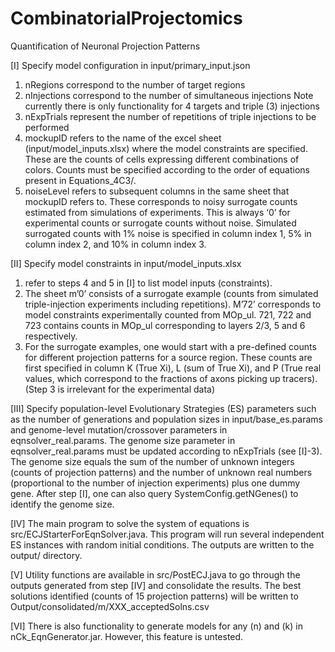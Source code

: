 # CombinatorialProjectomics
 Quantification of Neuronal Projection Patterns

[I] Specify model configuration in input/primary_input.json
1.	nRegions correspond to the number of target regions
2.	nInjections correspond to the number of simultaneous injections
Note currently there is only functionality for 4 targets and triple (3) injections
3.	nExpTrials represent the number of repetitions of triple injections to be performed
4.	mockupID refers to the name of the excel sheet (input/model_inputs.xlsx) where the model constraints are specified. These are the counts of cells expressing different combinations of colors. Counts must be specified according to the order of equations present in Equations_4C3/. 
5.	noiseLevel refers to subsequent columns in the same sheet that mockupID refers to. These corresponds to noisy surrogate counts estimated from simulations of experiments. This is always ‘0’ for experimental counts or surrogate counts without noise. Simulated surrogated counts with 1% noise is specified in column index 1, 5% in column index 2, and 10% in column index 3.

[II] Specify model constraints in input/model_inputs.xlsx
1.	refer to steps 4 and 5 in [I] to list model inputs (constraints).
2.	The sheet m’0’ consists of a surrogate example (counts from simulated triple-injection experiments including repetitions). M’72’ corresponds to model constraints experimentally counted from MOp_ul. 721, 722 and 723 contains counts in MOp_ul corresponding to layers 2/3, 5 and 6 respectively.
3.	For the surrogate examples, one would start with a pre-defined counts for different projection patterns for a source region. These counts are first specified in column K (True Xi), L (sum of True Xi), and P (True real values, which correspond to the fractions of axons picking up tracers). 
(Step 3 is irrelevant for the experimental data)

[III] Specify population-level Evolutionary Strategies (ES) parameters such as the number of generations and population sizes in input/base_es.params and genome-level mutation/crossover parameters in eqnsolver_real.params. The genome size parameter in eqnsolver_real.params must be updated according to nExpTrials (see [I]-3). The genome size equals the sum of the number of unknown integers (counts of projection patterns) and the number of unknown real numbers (proportional to the number of injection experiments) plus one dummy gene. After step [I], one can also query SystemConfig.getNGenes() to identify the genome size.

[IV] The main program to solve the system of equations is src/ECJStarterForEqnSolver.java. This program will run several independent ES instances with random initial conditions. The outputs are written to the output/ directory. 

[V] Utility functions are available in src/PostECJ.java to go through the outputs generated from step [IV] and consolidate the results. The best solutions identified (counts of 15 projection patterns) will be written to Output/consolidated/m<mockupID>/XXX_acceptedSolns.csv

[VI] There is also functionality to generate models for any <nRegions> (n) and <nInjections> (k) in nCk_EqnGenerator.jar. However, this feature is untested. 
